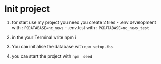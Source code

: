 # Init project
1. for start use my project you need you create 2 files
        - .env.development with : `PGDATABASE=nc_news`
        - .env.test with : `PGDATABASE=nc_news_test`

2. in the your Terminal write npm i
3. You can initialise the database with `npm setup-dbs`
4. you can start the project with `npm  seed`